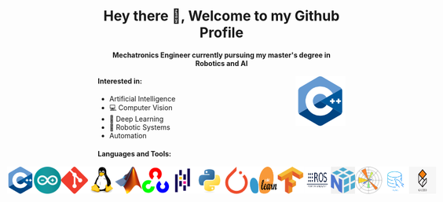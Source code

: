 <h1 align="center">
  <strong> Hey there 👋, Welcome to my Github Profile </strong>
</h1>

<h4 align="center"><strong> Mechatronics Engineer currently pursuing my master's degree in Robotics and AI </strong></h4>

<img src="logos/C++.png" width="20%" align="right" />
<h4>Interested in:</h4>
<ul>
<li>  Artificial Intelligence</li>
<li> 💻 Computer Vision</li>
<li> 🧠 Deep Learning</li>
<li> 🤖 Robotic Systems</li>
<li>  Automation</li>
</ul>


<h4><strong>Languages and Tools:</strong></h4>
<div style="display: flex; justify-content: center;">
    <img src="logos/C++.png" alt="Language 1 Logo" style="width: 55px; height: 55px;">
    <img src="logos/IoT.png" alt="Language 2 Logo" style="width: 55px; height: 55px;">
    <img src="logos/git.png" alt="Language 3 Logo" style="width: 55px; height: 55px;">
    <img src="logos/linux-original.png" alt="Language 3 Logo" style="width: 55px; height: 55px;">
    <img src="logos/matlab.png" alt="Language 3 Logo" style="width: 55px; height: 55px;">
    <img src="logos/opencv.png" alt="Language 3 Logo" style="width: 55px; height: 55px;">
    <img src="logos/pandas-original.png" alt="Language 3 Logo" style="width: 55px; height: 55px">
    <img src="logos/python-original.png" alt="Language 3 Logo" style="width: 55px; height: 55px;">
    <img src="logos/pytorch.png" alt="Language 3 Logo" style="width: 55px; height: 55px;">
    <img src="logos/sklearn.png" alt="Language 3 Logo" style="width: 55px; height: 55px;">
    <img src="logos/tensorflow.png" alt="Language 3 Logo" style="width: 55px; height: 55px;">
    <img src="logos/ros.png" alt="Language 3 Logo" style="width: 55px; height: 55px;">
    <img src="logos/numpy.png" alt="Language 3 Logo" style="width: 55px; height: 55px;">
    <img src="logos/matplotlib.png" alt="Language 3 Logo" style="width: 55px; height: 55px;">
    <img src="logos/mysql.png" alt="Language 3 Logo" style="width: 55px; height: 55px;">
    <img src="logos/gazebo.png" alt="Language 3 Logo" style="width: 55px; height: 55px;">
</div>
